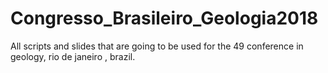 # Congresso_Brasileiro_Geologia2018

All scripts and slides that are going to be used for the 49 conference in geology, rio de janeiro , brazil.
